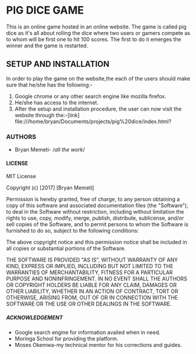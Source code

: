 # PIG DICE GAME

This is an online game hosted in an online website. The game is called pig dice as it's  all about rolling the dice where two users or gamers compete as to whom will be first one to hit 100 scores. The first to do it emerges the winner and the game is restarted.

## SETUP AND INSTALLATION

In order to play the game on the website,the each of the users should make sure that he/she has the following:-
  1) Google chrome or any other search engine like mozilla firefox.
  2) He/she has access to the internet.
  3) After the setup and installation procedure, the user can now visit the website through the:-[link] file:///home/bryan/Documents/projects/pig%20dice/index.html?

### AUTHORS

- Bryan Memeti- /_all the work_/

#### LICENSE

MIT License

Copyright (c) [2017] [Bryan Memeti]

Permission is hereby granted, free of charge, to any person obtaining a copy of this software and associated documentation files (the "Software"), to deal in the Software without restriction, including without limitation the rights to use, copy, modify, merge, publish, distribute, sublicense, and/or sell copies of the Software, and to permit persons to whom the Software is furnished to do so, subject to the following conditions:

The above copyright notice and this permission notice shall be included in all copies or substantial portions of the Software.

THE SOFTWARE IS PROVIDED "AS IS", WITHOUT WARRANTY OF ANY KIND, EXPRESS OR IMPLIED, INCLUDING BUT NOT LIMITED TO THE WARRANTIES OF MERCHANTABILITY, FITNESS FOR A PARTICULAR PURPOSE AND NONINFRINGEMENT. IN NO EVENT SHALL THE AUTHORS OR COPYRIGHT HOLDERS BE LIABLE FOR ANY CLAIM, DAMAGES OR OTHER LIABILITY, WHETHER IN AN ACTION OF CONTRACT, TORT OR OTHERWISE, ARISING FROM, OUT OF OR IN CONNECTION WITH THE SOFTWARE OR THE USE OR OTHER DEALINGS IN THE SOFTWARE.

##### ACKNOWLEDGEMENT

- Google search engine for information availed when in need.
- Moringa School for providing the platform.
- Moses Okemwa-my technical mentor for his corrections and guides.
